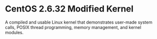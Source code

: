 # CentOS 2.6.32 Modified Kernel

A compiled and usable Linux kernel that demonstrates user-made system calls, POSIX thread programming, memory management, and kernel modules.